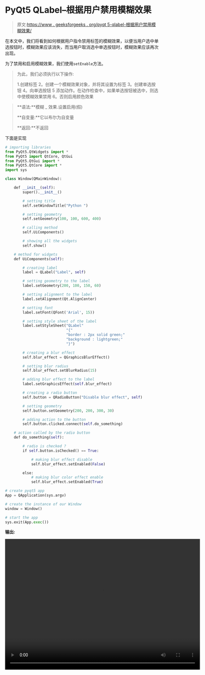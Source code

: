 # PyQt5 QLabel–根据用户禁用模糊效果

> 原文:[https://www . geeksforgeeks . org/pyqt 5-qlabel-根据用户禁用模糊效果/](https://www.geeksforgeeks.org/pyqt5-qlabel-disabling-the-blur-effect-according-to-the-user/)

在本文中，我们将看到如何根据用户指令禁用标签的模糊效果，以便当用户选中单选按钮时，模糊效果应该消失，而当用户取消选中单选按钮时，模糊效果应该再次出现。

为了禁用和启用模糊效果，我们使用`setEnable`方法。

> 为此，我们必须执行以下操作:
> 
> 1.创建标签
> 2。创建一个模糊效果对象，并将其设置为标签
> 3。创建单选按钮
> 4。向单选按钮
> 5 添加动作。在动作检查中，如果单选按钮被选中，则选中使模糊效果禁用
> 6。否则启用颜色效果

> **语法:**模糊 _ 效果.设置启用(假)
> 
> **自变量:**它以布尔为自变量
> 
> **返回:**不返回

下面是实现

```py
# importing libraries
from PyQt5.QtWidgets import * 
from PyQt5 import QtCore, QtGui
from PyQt5.QtGui import * 
from PyQt5.QtCore import * 
import sys

class Window(QMainWindow):

    def __init__(self):
        super().__init__()

        # setting title
        self.setWindowTitle("Python ")

        # setting geometry
        self.setGeometry(100, 100, 600, 400)

        # calling method
        self.UiComponents()

        # showing all the widgets
        self.show()

    # method for widgets
    def UiComponents(self):

        # creating label
        label = QLabel("Label", self)

        # setting geometry to the label
        label.setGeometry(200, 100, 150, 60)

        # setting alignment to the label
        label.setAlignment(Qt.AlignCenter)

        # setting font
        label.setFont(QFont('Arial', 15))

        # setting style sheet of the label
        label.setStyleSheet("QLabel"
                            "{"
                            "border : 2px solid green;"
                            "background : lightgreen;"
                            "}")

        # creating a blur effect
        self.blur_effect = QGraphicsBlurEffect()

        # setting blur radius
        self.blur_effect.setBlurRadius(15)

        # adding blur effect to the label
        label.setGraphicsEffect(self.blur_effect)

        # creating a radio button
        self.button = QRadioButton("Disable blur effect", self)

        # setting geometry
        self.button.setGeometry(200, 200, 300, 30)

        # adding action to the button
        self.button.clicked.connect(self.do_something)

    # action called by the radio button
    def do_something(self):

        # radio is checked ?
        if self.button.isChecked() == True:

            # making blur effect disable
            self.blur_effect.setEnabled(False)

        else:
            # making blur color effect enable
            self.blur_effect.setEnabled(True)

# create pyqt5 app
App = QApplication(sys.argv)

# create the instance of our Window
window = Window()

# start the app
sys.exit(App.exec())
```

**输出:**

<video class="wp-video-shortcode" id="video-409227-1" width="640" height="428" preload="metadata" controls=""><source type="video/mp4" src="https://media.geeksforgeeks.org/wp-content/uploads/20200507225842/Python-07-05-2020-22_56_02.mp4?_=1">[https://media.geeksforgeeks.org/wp-content/uploads/20200507225842/Python-07-05-2020-22_56_02.mp4](https://media.geeksforgeeks.org/wp-content/uploads/20200507225842/Python-07-05-2020-22_56_02.mp4)</video>